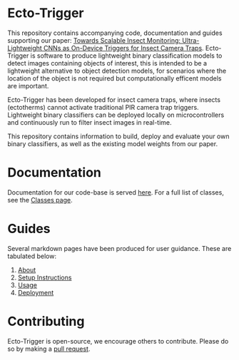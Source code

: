 # Ecto-Trigger
This repository contains accompanying code, documentation and guides supporting our paper: [Towards Scalable Insect Monitoring: Ultra-Lightweight CNNs as On-Device Triggers for Insect Camera Traps](https://arxiv.org/abs/2411.14467). Ecto-Trigger is software to produce lightweight binary classification models to detect images containing objects of interest, this is intended to be a lightweight alternative to object detection models, for scenarios where the location of the object is not required but computationally efficent models are important. 

Ecto-Trigger has been developed for insect camera traps, where insects (ectotherms) cannot activate traditional PIR camera trap triggers. Lightweight binary classifiers can be deployed locally on microcontrollers and continuously run to filter insect images in real-time. 

This repository contains information to build, deploy and evaluate your own binary classifiers, as well as the existing model weights from our paper. 

# Documentation

Documentation for our code-base is served [here](https://ross-jg.github.io/ecto-trigger/html/). For a full list of classes, see the [Classes page](https://ross-jg.github.io/ecto-trigger/html/annotated.html). 

# Guides

Several markdown pages have been produced for user guidance. These are tabulated below:

1. [About](guides/about.md)
2. [Setup Instructions](guides/packages.md)
3. [Usage](guides/usage.md)
4. [Deployment](guides/deployment.md)

# Contributing

Ecto-Trigger is open-source, we encourage others to contribute. Please do so by making a [pull request](https://github.com/ross-jg/ecto-trigger/pulls). 



